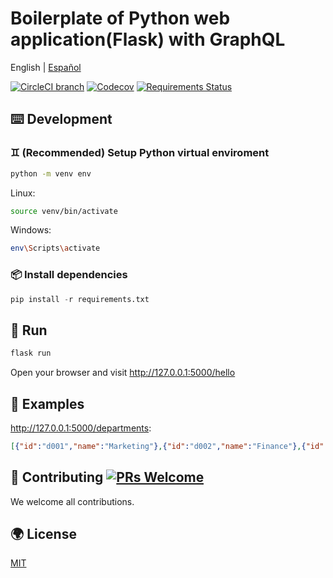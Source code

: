 # Boilerplate of Python web application(Flask) with GraphQL

English | [Español](./README-es_ES.md)

[![CircleCI branch](https://img.shields.io/circleci/build/github/melonmochi/flask-graphql-boilerplate/master.svg?style=flat-square)](https://circleci.com/gh/melonmochi/flask-graphql-boilerplate) [![Codecov](https://img.shields.io/codecov/c/github/melonmochi/flask-graphql-boilerplate/master.svg?style=flat-square)](https://codecov.io/gh/melonmochi/flask-graphql-boilerplate/branch/master) [![Requirements Status](https://requires.io/github/melonmochi/flask-graphql-boilerplate/requirements.svg?branch=master)](https://requires.io/github/melonmochi/flask-graphql-boilerplate/requirements/?branch=master)

## ⌨️ Development

### ♊ (Recommended) Setup Python virtual enviroment

```bash
python -m venv env
```

Linux:

```bash
source venv/bin/activate
```

Windows:

```bash
env\Scripts\activate
```

### 📦 Install dependencies

```python
pip install -r requirements.txt
```

## 🏃 Run

```python
flask run
```

Open your browser and visit <http://127.0.0.1:5000/hello>

## 🦋 Examples

<http://127.0.0.1:5000/departments>:

```json
[{"id":"d001","name":"Marketing"},{"id":"d002","name":"Finance"},{"id":"d003","name":"Human Resources"},{"id":"d004","name":"Production"},{"id":"d005","name":"Development"},{"id":"d006","name":"Quality Management"},{"id":"d007","name":"Sales"},{"id":"d008","name":"Research"},{"id":"d009","name":"Customer Service"}]
```

## 🤝 Contributing [![PRs Welcome](https://img.shields.io/badge/PRs-welcome-brightgreen.svg?style=flat-square)](http://makeapullrequest.com)

We welcome all contributions.

## 🌍 License

[MIT](https://github.com/melonmochi/flask-graphql-boilerplate/blob/master/LICENSE)
